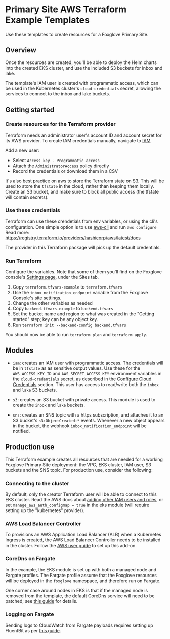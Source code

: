 # Primary Site AWS Terraform Example Templates

Use these templates to create resources for a Foxglove Primary Site.

## Overview

Once the resources are created, you'll be able to deploy the Helm charts into the created
EKS cluster, and use the included S3 buckets for inbox and lake.

The template's IAM user is created with programmatic access, which can be used in the
Kubernetes cluster's `cloud-credentials` secret, allowing the services to connect to the inbox
and lake buckets.

## Getting started

### Create resources for the Terraform provider

Terraform needs an administrator user's account ID and account secret for its AWS provider. To
create IAM credentials manually, navigate to [IAM](https://us-east-1.console.aws.amazon.com/iamv2/home)

Add a new user:

- Select `Access key - Programmatic access`
- Attach the `AdministratorAccess` policy directly
- Record the credentials or download them in a CSV

It's also best practice on aws to store the Terraform state on S3. This will be used to store
the `tfstate` in the cloud, rather than keeping them locally. Create an S3 bucket, and make
sure to block all public access (the tfstate will contain secrets).

### Use these credentials

Terraform can use these crendetials from env variables, or using the cli's configuration.
One simple option is to use [aws-cli](https://aws.amazon.com/cli/) and run `aws configure`
Read more: https://registry.terraform.io/providers/hashicorp/aws/latest/docs

The provider in this Terraform package will pick up the default credentials.

### Run Terraform

Configure the variables. Note that some of them you'll find on the Foxglove console's
[Settings page](https://console.foxglove.party/organization?tab=sites), under the Sites
tab.

1. Copy `terraform.tfvars-example` to `terraform.tfvars`
2. Use the `inbox_notification_endpoint` variable from the Foxglove Console's site settings.
3. Change the other variables as needed
4. Copy `backend.tfvars-example` to `backend.tfvars`
5. Set the bucket name and region to what was created in the "Getting started" step; key can
   be any object key.
6. Run `terraform init --backend-config backend.tfvars`

You should now be able to run `terraform plan` and `terraform apply`.

## Modules

- `iam`: creates an IAM user with programmatic access. The credentials will be in `tfstate` as
  as sensitive output values. Use these for the `AWS_ACCESS_KEY_ID` and `AWS_SECRET_ACCESS_KEY`
  environment variables in the `cloud-credentials` secret, as described in the
  [Configure Cloud Credentials](https://foxglove.dev/docs/data-platform/primary-sites/configure-cloud-credentials)
  section.
  This user has access to read/write both the `inbox` and `lake` S3 buckets.

- `s3`: creates an S3 bucket with private access. This module is used to create the `inbox` and
  `lake` buckets.

- `sns`: creates an SNS topic with a https subscription, and attaches it to an S3 bucket's
  `s3:ObjectCreated:*` events. Whenever a new object appears in the bucket, the webhook
  `inbox_notification_endpoint` will be notified.

## Production use

This Terraform example creates all resources that are needed for a working Foxglove Primary
Site deployment: the VPC, EKS cluster, IAM user, S3 buckets and the SNS topic. For production
use, consider the following:

### Connecting to the cluster

By default, only the creator Terraform user will be able to connect to this EKS cluster.
Read the AWS docs about [adding other IAM users and roles](https://docs.aws.amazon.com/eks/latest/userguide/add-user-role.html),
or set `manage_aws_auth_configmap = true` in the eks module (will require setting up the
"kubernetes" provider).

### AWS Load Balancer Controller

To provisions an AWS Application Load Balancer (ALB) when a Kubernetes Ingress is created,
the AWS Load Balancer Controller needs to be installed in the cluster. Follow the
[AWS user guide](https://docs.aws.amazon.com/eks/latest/userguide/aws-load-balancer-controller.html)
to set up this add-on.

### CoreDns on Fargate

In the example, the EKS module is set up with both a managed node and Fargate profiles.
The Fargate profile assume that the Foxglove resources will be deployed in the `foxglove`
namespace, and therefore run on Fargate.

One corner case around nodes in EKS is that if the managed node is removed from the template,
the default CoreDns service will need to be patched; see [this guide](https://docs.aws.amazon.com/prescriptive-guidance/latest/patterns/deploy-coredns-on-amazon-eks-with-fargate-automatically-using-terraform-and-python.html) for details.

### Logging on Fargate

Sending logs to CloudWatch from Fargate payloads requires setting up FluentBit as per
[this guide](https://docs.aws.amazon.com/eks/latest/userguide/fargate-logging.html).
